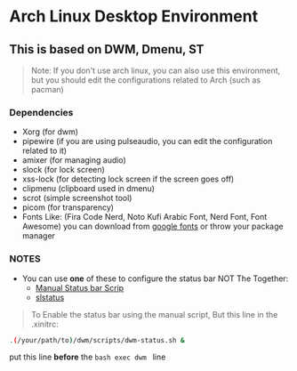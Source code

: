 # Arch Linux Desktop Environment
## This is based on DWM, Dmenu, ST

> Note: If you don't use arch linux, you can also use this environment, but you should edit the configurations related to Arch (such as pacman)

### Dependencies
- Xorg (for dwm)
- pipewire (if you are using pulseaudio, you can edit the configuration related to it)
- amixer (for managing audio)
- slock (for lock screen)
- xss-lock (for detecting lock screen if the screen goes off)
- clipmenu (clipboard used in dmenu)
- scrot (simple screenshot tool)
- picom (for transparency)
- Fonts Like: (Fira Code Nerd, Noto Kufi Arabic Font, Nerd Font, Font Awesome) you can download from [google fonts](https://fonts.google.com) or throw your package manager

### NOTES
- You can use <strong>one</strong> of these to configure the status bar NOT The Together:
    - [Manual Status bar Scrip](https://github.com/AhmedElazony/linux-environment/blob/master/dwm/scripts/dwm-status.sh)
    - [slstatus](https://github.com/AhmedElazony/linux-environment/blob/master/slstatus)

> To Enable the status bar using the manual script, But this line in the .xinitrc:
```bash
.(/your/path/to)/dwm/scripts/dwm-status.sh &
```
put this line <strong>before</strong> the ```bash exec dwm ``` line
